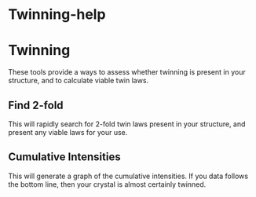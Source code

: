 # Twinning-help

# Twinning
These tools provide a ways to assess whether twinning is present in your structure, and to calculate viable twin laws.

## Find 2-fold
This will rapidly search for 2-fold twin laws present in your structure, and present any viable laws for your use.

## Cumulative Intensities
This will generate a graph of the cumulative intensities. If you data follows the bottom line, then your crystal is almost certainly twinned.
